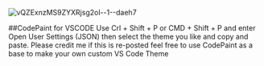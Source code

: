 
![vQZExnzMS9ZYXRjsg2ol--1--daeh7](https://github.com/InkyCyber/CodePaint/assets/141637521/fcb4a16f-6836-44c2-b340-53f953bec73d)


##CodePaint for VSCODE
Use Crl + Shift + P or CMD + Shift + P and enter Open User Settings (JSON) then select the theme you like and copy and paste.
Please credit me if this is re-posted feel free to use CodePaint as a base to make your own custom VS Code Theme

